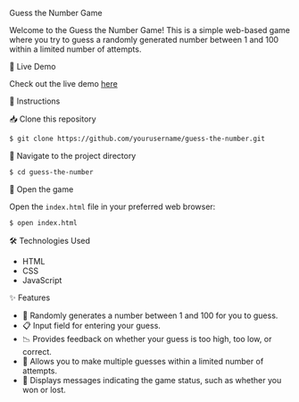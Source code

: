Guess the Number Game

Welcome to the Guess the Number Game! This is a simple web-based game where you try to guess a randomly generated number between 1 and 100 within a limited number of attempts.

🚀 Live Demo

Check out the live demo [here](https://nilesh2302.github.io/Guess-the-Number/)

📝 Instructions

📥 Clone this repository

```bash
$ git clone https://github.com/yourusername/guess-the-number.git
```

📂 Navigate to the project directory

```bash
$ cd guess-the-number
```

🌟 Open the game

Open the `index.html` file in your preferred web browser:

```bash
$ open index.html
```

🛠️ Technologies Used

- HTML
- CSS
- JavaScript

✨ Features

- 🎲 Randomly generates a number between 1 and 100 for you to guess.
- 📋 Input field for entering your guess.
- 📉 Provides feedback on whether your guess is too high, too low, or correct.
- 🔄 Allows you to make multiple guesses within a limited number of attempts.
- 💬 Displays messages indicating the game status, such as whether you won or lost.

